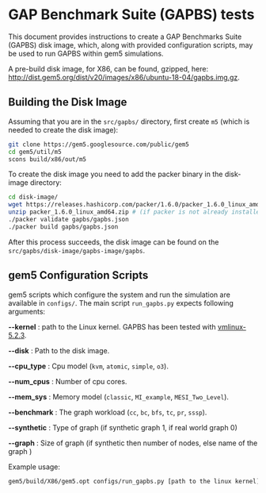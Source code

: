 # GAP Benchmark Suite (GAPBS) tests
This document provides instructions to create a GAP Benchmarks Suite (GAPBS) disk image, which, along with provided configuration scripts, may be used to run GAPBS within gem5 simulations.

A pre-build disk image, for X86, can be found, gzipped, here: <http://dist.gem5.org/dist/v20/images/x86/ubuntu-18-04/gapbs.img.gz>.

## Building the Disk Image
Assuming that you are in the `src/gapbs/` directory, first create `m5` (which is needed to create the disk image):

```sh
git clone https://gem5.googlesource.com/public/gem5
cd gem5/util/m5
scons build/x86/out/m5
```

To create the disk image you need to add the packer binary in the disk-image directory:

```sh
cd disk-image/
wget https://releases.hashicorp.com/packer/1.6.0/packer_1.6.0_linux_amd64.zip   # (if packer is not already installed)
unzip packer_1.6.0_linux_amd64.zip # (if packer is not already installed)
./packer validate gapbs/gapbs.json
./packer build gapbs/gapbs.json
```

After this process succeeds, the disk image can be found on the `src/gapbs/disk-image/gapbs-image/gapbs`.

## gem5 Configuration Scripts

gem5 scripts which configure the system and run the simulation are available in `configs/`.
The main script `run_gapbs.py` expects following arguments:

**--kernel** : path to the Linux kernel. GAPBS has been tested with [vmlinux-5.2.3](http://dist.gem5.org/dist/v20/kernels/x86/static/vmlinux-5.2.3).

**--disk** : Path to the disk image.

**--cpu\_type** : Cpu model (`kvm`, `atomic`, `simple`, `o3`).

**--num\_cpus** : Number of cpu cores.

**--mem\_sys** : Memory model (`classic`, `MI_example`, `MESI_Two_Level`).

**--benchmark** : The graph workload (`cc`, `bc`, `bfs`, `tc`, `pr`, `sssp`).

**--synthetic** : Type of graph (if synthetic graph 1, if real world graph 0)

**--graph** : Size of graph (if synthetic then number of nodes, else name of the graph )

Example usage:

```sh
gem5/build/X86/gem5.opt configs/run_gapbs.py [path to the linux kernel] [path to the disk image] kvm 1 classic cc 1 20
```
